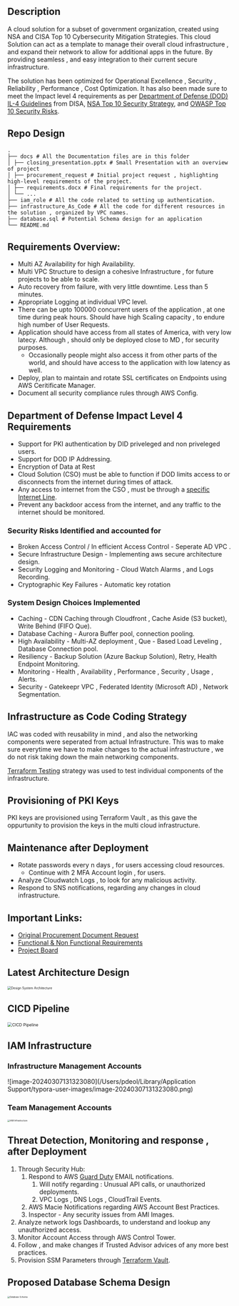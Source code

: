 ## Description

A cloud solution for a subset of government organization, created using NSA and CISA  Top 10 Cybersecurity Mitigation Strategies. This cloud Solution can act as a template to manage their overall cloud infrastructure , and expand their network to allow for additional apps in the future. By providing seamless , and easy integration to their current secure infrastructure.

The solution has been optimized for Operational Excellence , Security , Reliability , Performance , Cost Optimization. It has also been made sure to meet the Impact level 4 requirements as per [Department of  Defense (DOD) IL-4 Guidelines](./docs/DOD_IL_Requirements.pdf) from DISA, [NSA Top 10 Security Strategy](./docs/NSA_Top10_Security_Strategy.pdf), and [OWASP Top 10 Security Risks](https://owasp.org/www-project-top-ten/).

## Repo Design

```
.
├── docs # All the Documentation files are in this folder
│ ├── closing_presentation.pptx # Small Presentation with an overview of project
│ ├── procurement_request # Initial project request , highlighting high-level requirements of the project.
│ ├── requirements.docx # Final requirements for the project.
│ └── ...
├── iam_role # All the code related to setting up authentication. 
├── infrastructure_As_Code # All the code for different resources in the solution , organized by VPC names.
├── database.sql # Potential Schema design for an application
└── README.md

```

## Requirements Overview:

- Multi AZ Availability for high Availability.
- Multi VPC Structure to design a cohesive Infrastructure , for future projects to be able to scale.
- Auto recovery from failure, with very little downtime. Less than 5 minutes.
- Appropriate Logging at individual VPC level.
- There can be upto 100000 concurrent users of the application , at one time during peak hours. Should have high Scaling capacity , to endure high number of User Requests.
- Application should have access from all states of America, with very low latecy. Although , should only be deployed close to MD , for security purposes.
  - Occasionally people might also access it from other parts of the world, and should have access to the application with low latency as well.
- Deploy, plan to maintain and rotate SSL certificates on Endpoints using AWS Ceritificate Manager.
- Document all security compliance rules through AWS Config.

## Department of Defense Impact Level 4 Requirements

- Support for PKI authentication by DID priveleged and non priveleged users.
- Support for DOD IP Addressing.
- Encryption of Data at Rest
- Cloud Solution (CSO) must be able to function if DOD limits access to or disconnects from the internet during times of attack.
- Any access to internet from the CSO , must be through a <u>specific Internet Line</u>.
- Prevent any backdoor access from the internet, and any traffic to the internet should be monitored.

### Security Risks Identified and accounted for

- Broken Access Control / In efficient Access Control - Seperate AD VPC .
- Secure Infrastructure Design - Implementing aws secure architecture design.
- Security Logging and Monitoring - Cloud Watch Alarms , and Logs Recording.
- Cryptographic Key Failures - Automatic key rotation

### System Design Choices Implemented

* Caching - CDN Caching through Cloudfront , Cache Aside (S3 bucket), Write Behind (FIFO Que).
* Database Caching - Aurora Buffer pool, connection pooling.
* High Availability - Multi-AZ deployment , Que - Based Load Leveling , Database Connection pool.
* Resiliency - Backup Solution (Azure Backup Solution), Retry, Health Endpoint Monitoring.
* Monitoring - Health , Availability , Performance , Security , Usage , Alerts.
* Security - Gatekeepr VPC , Federated Identity (Microsoft AD) , Network Segmentation.

## Infrastructure as Code Coding Strategy

IAC was coded with reusability in mind , and also the networking components were seperated from actual Infrastructure. This was to make sure everytime we have to make changes to the actual infrastructure , we do not risk taking down the main networking components. 

[Terraform Testing](https://www.hashicorp.com/blog/testing-hashicorp-terraform) strategy was used to test individual components of the infrastructure.  

## Provisioning of PKI Keys

PKI keys are provisioned using Terraform Vault , as this gave the oppurtunity to provision the keys in the multi cloud infrastructure.

## Maintenance after Deployment

- Rotate passwords every n days , for users accessing cloud resources.
  - Continue with 2 MFA Account login , for users.
- Analyze Cloudwatch Logs , to look for any malicious activity.
- Respond to SNS notifications, regarding any changes in cloud infrastructure.


## Important Links:

- [Original Procurement Document Request](./docs/procurement_request.pdf)
- [Functional &amp; Non Functional Requirements](./docs/requirements.docx)
- [Project Board](https://github.com/users/arshappleid/projects/4/views/1)

## Latest Architecture Design

<img src="./images/architecture.png" alt="Design System Architecture" style="zoom: 50%;" />

## CICD Pipeline

<img src="./images/cicd_pipeline.png" alt="CICD Pipeline" style="zoom: 65%;" />


## IAM Infrastructure

### Infrastructure Management Accounts

![image-20240307131323080](/Users/pdeol/Library/Application Support/typora-user-images/image-20240307131323080.png)

### Team Management Accounts

<img src="./images/IAM_Infrastructure.png" alt="IAM Infrastructure" style="zoom: 33%;" />

## Threat Detection, Monitoring and response , after Deployment

1. Through Security Hub:
   1. Respond to AWS [Guard Duty](https://aws.amazon.com/guardduty/) EMAIL notifications.
      1. Will notify regarding : Unusual API calls, or unauthorized deployments.
      2. VPC Logs , DNS Logs , CloudTrail Events.
   2. AWS Macie Notifications regarding AWS Account Best Practices.
   3. Inspector - Any security issues from AMI Images.
2. Analyze network logs Dashboards, to understand and lookup any unauthorized access.
3. Monitor Account Access through AWS Control Tower.
4. Follow , and make changes if Trusted Advisor advices of any more best practices.
5. Provision SSM Parameters through [Terraform Vault](https://registry.terraform.io/providers/hashicorp/vault/latest/docs).

## Proposed Database Schema Design

<img src="./docs/ER_Diagram.png" alt="Database Schema" style="zoom: 33%;" />
